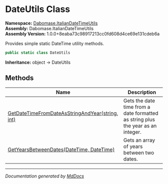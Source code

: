 ﻿<!--  
  <auto-generated>   
    The contents of this file were generated by a tool.  
    Changes to this file may be list if the file is regenerated  
  </auto-generated>   
-->

# DateUtils Class

**Namespace:** [Dabomase.ItalianDateTimeUtils](../index.md)  
**Assembly:** Dabomase.ItalianDateTimeUtils  
**Assembly Version:** 1.0.0+8eaba73c98917213cc0fd608d4ce69e131cdeb6a

Provides simple static DateTime utility methods.

```csharp
public static class DateUtils
```

**Inheritance:** object → DateUtils

## Methods

| Name                                                                                             | Description                                                                     |
| ------------------------------------------------------------------------------------------------ | ------------------------------------------------------------------------------- |
| [GetDateTimeFromDateAsStringAndYear(string, int)](methods/GetDateTimeFromDateAsStringAndYear.md) | Gets the date time from a date formatted as string plus the year as an integer. |
| [GetYearsBetweenDates(DateTime, DateTime)](methods/GetYearsBetweenDates.md)                      | Gets an array of years between two dates.                                       |

___

*Documentation generated by [MdDocs](https://github.com/ap0llo/mddocs)*
